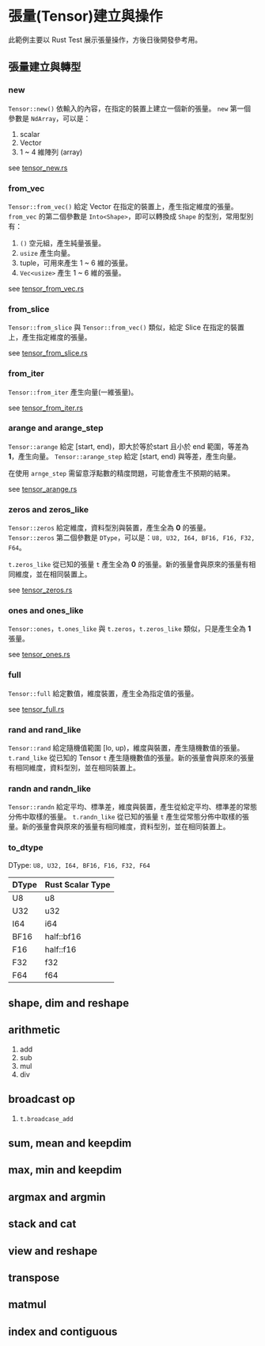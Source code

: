 # 張量(Tensor)建立與操作

此範例主要以 Rust Test 展示張量操作，方後日後開發參考用。

## 張量建立與轉型

### new

`Tensor::new()` 依輸入的內容，在指定的裝置上建立一個新的張量。
`new` 第一個參數是 `NdArray`，可以是：

1. scalar
1. Vector
1. 1 ~ 4 維陣列 (array)

see [tensor_new.rs](../../tests/tensor_new.rs)

### from_vec

`Tensor::from_vec()` 給定 Vector 在指定的裝置上，產生指定維度的張量。
`from_vec` 的第二個參數是 `Into<Shape>`，即可以轉換成 `Shape` 的型別，常用型別有：

1. `()` 空元組，產生純量張量。
1. `usize` 產生向量。
1. tuple，可用來產生 1 ~ 6 維的張量。
1. `Vec<usize>` 產生 1 ~ 6 維的張量。

see [tensor_from_vec.rs](../../tests/tensor_from_vec.rs)

### from_slice

`Tensor::from_slice` 與 `Tensor::from_vec()` 類似，給定 Slice 在指定的裝置上，產生指定維度的張量。

see [tensor_from_slice.rs](../../tests/tensor_from_slice.rs)

### from_iter

`Tensor::from_iter` 產生向量(一維張量)。

see [tensor_from_iter.rs](../../tests/tensor_from_iter.rs)

### arange and arange_step

`Tensor::arange` 給定 [start, end)，即大於等於start 且小於 end 範圍，等差為 **1**，產生向量。
`Tensor::arange_step` 給定 [start, end) 與等差，產生向量。

在使用 `arnge_step` 需留意浮點數的精度問題，可能會產生不預期的結果。

see [tensor_arange.rs](../../tests/tensor_arange.rs)

### zeros and zeros_like

`Tensor::zeros` 給定維度，資料型別與裝置，產生全為 **0** 的張量。
`Tensor::zeros` 第二個參數是 `DType`，可以是：`U8, U32, I64, BF16, F16, F32, F64`。

`t.zeros_like` 從已知的張量 `t` 產生全為 **0** 的張量。新的張量會與原來的張量有相同維度，並在相同裝置上。

see [tensor_zeros.rs](../../tests/tensor_zeros.rs)

### ones and ones_like

`Tensor::ones`，`t.ones_like` 與 `t.zeros`，`t.zeros_like` 類似，只是產生全為 **1** 張量。

see [tensor_ones.rs](../../tests/tensor_ones.rs)

### full

`Tensor::full` 給定數值，維度裝置，產生全為指定值的張量。

see [tensor_full.rs](../../tests/tensor_full.rs)

### rand and rand_like

`Tensor::rand` 給定隨機值範圍 [lo, up)，維度與裝置，產生隨機數值的張量。
`t.rand_like` 從已知的 Tensor `t` 產生隨機數值的張量。新的張量會與原來的張量有相同維度，資料型別，並在相同裝置上。

### randn and randn_like

`Tensor::randn` 給定平均、標準差，維度與裝置，產生從給定平均、標準差的常態分佈中取樣的張量。
`t.randn_like` 從已知的張量 `t` 產生從常態分佈中取樣的張量。新的張量會與原來的張量有相同維度，資料型別，並在相同裝置上。

### to_dtype

DType: `U8, U32, I64, BF16, F16, F32, F64`

| DType | Rust Scalar Type |
| --- | --- |
| U8 | u8 |
| U32 | u32 |
| I64 | i64 |
| BF16 | half::bf16 |
| F16 | half::f16 |
| F32 | f32 |
| F64 | f64 |

## shape, dim and reshape

## arithmetic

1. add
1. sub
1. mul
1. div

## broadcast op

1. `t.broadcase_add`

## sum, mean and keepdim

## max, min and keepdim

## argmax and argmin

## stack and cat

## view and reshape

## transpose

## matmul

## index and contiguous
